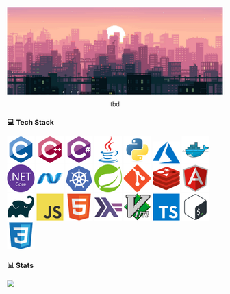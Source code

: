 <img alt="banner" align="center" src="banner.png">

<p align="center">
tbd
</p>

### :computer: Tech Stack

<p>
  <img alt="C" width="64" src="icons/c-original.svg">
  <img alt="C++" width="64" src="icons/cplusplus-original.svg">
  <img alt="C#" width="64" src="icons/csharp-original.svg">
  <img alt="Java" width="64" src="icons/java-original.svg">
  <img alt="Python" width="64" src="icons/python-original.svg">
  <img alt="Azure" width="64" src="icons/azure.svg">
  <img alt="Docker" width="64" src="icons/docker-original.svg">
  <img alt=".NetCore" width="64" src="icons/dotnetcore-original.svg">
  <img alt=".Net" width="64" src="icons/dot-net-original.svg">
  <img alt="Kubernetes" width="64" src="icons/kubernetes-plain.svg">
  <img alt="Spring" width="64" src="icons/spring-original.svg">
  <img alt="Git" width="64" src="icons/git-original.svg">
  <img alt="Redis" width="64" src="icons/redis-original.svg">
  <img alt="Angular" width="64" src="icons/angularjs-original.svg">
  <img alt="Gradle" width="64" src="icons/gradle-plain.svg">
  <img alt="JavaScript" width="64" src="icons/javascript-original.svg">
  <img alt="HTML5" width="64" src="icons/html5-original.svg">
  <img alt="Haskell" width="64" src="icons/haskell-original.svg">
  <img alt="Vim" width="64" src="icons/vim-original.svg">
  <img alt="TypeScript" width="64" src="icons/typescript-original.svg">
  <img alt="Bash" width="64" src="icons/bash-original.svg">
  <img alt="CSS3" width="64" src="icons/css3-original.svg">
<p>
  
### :bar_chart: Stats

<img align="center" src="https://github-readme-stats.vercel.app/api/top-langs/?username=afrischk&theme=radical" />

